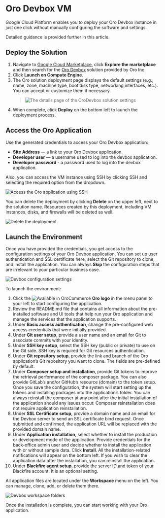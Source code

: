 <a id="demo-environment-devbox"></a>

# Oro Devbox VM

Google Cloud Platform enables you to deploy your Oro Devbox instance in just one click without manually configuring the software and settings.

Detailed guidance is provided further in this article.

## Deploy the Solution

1. Navigate to <a href="https://cloud.google.com/marketplace" target="_blank">Google Cloud Marketplace</a>, click **Explore the marketplace** and then search for the <a href="https://console.cloud.google.com/marketplace/product/oro-inc-public/orodevbox" target="_blank">Oro Devbox</a> solution provided by Oro Inc.
2. Click **Launch on Compute Engine**.
3. The Oro solution deployment page displays the default settings (e.g., name, zone, machine type, boot disk type, networking interfaces, etc.). You can accept or customize them if necessary.
   > ![The details page of the OroDevbox solution settings](img/backend/setup/gcp/oro-devbox-settings.png)
4. When complete, click **Deploy** on the bottom left to launch the deployment process.

## Access the Oro Application

Use the generated credentials to access your Oro Devbox application:

* **Site Address** — a link to your Oro Devbox application.
* **Developer user** — a username used to log into the devbox application.
* **Developer password** - a password used to log into the devbox application.

Also, you can access the VM instance using SSH by clicking SSH and selecting the required option from the dropdown.

![Access the Oro application using SSH](img/backend/setup/gcp/devbox-ssh.png)

You can delete the deployment by clicking **Delete** on the upper left, next to the solution name. Resources created by this deployment, including VM instances, disks, and firewalls will be deleted as well.

![Delete the deployment](img/backend/setup/gcp/devbox-delete.png)

## Launch the Environment

Once you have provided the credentials, you get access to the configuration settings of your Oro Devbox application. You can set up user authentication and SSL certificate here, select the Git repository to clone, and install the application. You can always **Skip** the configuration steps that are irrelevant to your particular business case.

![Devbox configuration settings](img/backend/setup/gcp/devbox-configuration.png)

To launch the environment:

1. Click the ![Available in OroCommerce](user/img/doctypes/commerce-icon-logo.png) **Oro logo** in the menu panel to your left to start configuring the application.
2. Review the README.md file that contains all information about the pre-installed software and UI tools that help run your Oro application and manage the services that the application supports.
3. Under **Basic access authentication**, change the pre-configured web access credentials that were initially provided.
4. Under **Git user setup**, provide a user name and an email for Git to associate commits with your identity.
5. Under **SSH key setup**, select the SSH key (public or private) to use on the Git side. SSH key is required for Git resources authentication.
6. Under **Git repository setup**, provide the link and branch of the Oro application’s Git repository you want to clone. The fields are pre-defined by default.
7. Under **Composer setup and installation**, provide Git tokens to improve the retrieval performance of the composer package. You can also provide GitLab’s and/or GitHub’s resource (domain) to the token setup. Once you save the configuration, the system will start setting up the tokens and installing packages into the application’s folder. You can always reinstall the composer at any point after the initial installation of the application should any issues occur. Composer reinstallation does not require application reinstallation.
8. Under **SSL Certificate setup**, provide a domain name and an email for the Devbox server to send an SSL certificate bind request. Once submitted and confirmed, the application URL will be replaced with the provided domain name.
9. Under **Application installation**, select whether to install the production or development mode of the application. Provide credentials for the back-office admin user and decide whether to install the application with or without sample data. Click **Install**. All the installation-related notifications will appear on the bottom left. If you wish to clear the application data after the installation, you can reinstall the application.
10. Under **Blackfire agent setup**, provide the server ID and token of your Blackfire account. It is an optional setting.

All application files are located under the <i class="far fa-copy" aria-hidden="true"></i> **Workspace** menu on the left. You can manage, clone, add, or delete them there.

![Devbox workspace folders](img/backend/setup/gcp/devbox-workspace.png)

Once the installation is complete, you can start working with your Oro application.

<!-- fa-bars = fa-navicon -->
<!-- Ic Tiles is used as Set As Default in saved views, and as tiles in display layout options -->
<!-- IcPencil refers to Rename in Commerce and Inline Editing in CRM -->
<!-- Check mark in the square. -->
<!-- SortDesc is also used as drop-down arrow -->
<!-- Frontend -->
